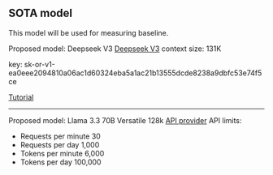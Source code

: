 ## SOTA model
This model will be used for measuring baseline.

Proposed model: Deepseek V3
[Deepseek V3](https://openrouter.ai/deepseek/deepseek-chat-v3-0324:free/providers)
context size: 131K

key: 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

[Tutorial](https://openrouter.ai/docs/quickstart)

-----------------------------
Proposed model: Llama 3.3 70B Versatile 128k
[API provider]()
API limits: 
- Requests per minute 30
- Requests per day 1,000
- Tokens per minute 6,000
- Tokens per day 100,000